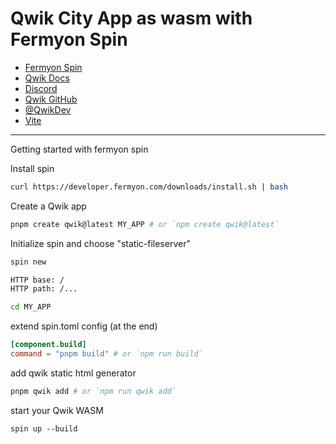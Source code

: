 # Qwik City App as wasm with Fermyon Spin

- [Fermyon Spin](https://www.fermyon.com/)
- [Qwik Docs](https://qwik.builder.io/)
- [Discord](https://qwik.builder.io/chat)
- [Qwik GitHub](https://github.com/BuilderIO/qwik)
- [@QwikDev](https://twitter.com/QwikDev)
- [Vite](https://vitejs.dev/)

---

Getting started with fermyon spin

Install spin

```sh
curl https://developer.fermyon.com/downloads/install.sh | bash
```

Create a Qwik app

```sh
pnpm create qwik@latest MY_APP # or `npm create qwik@latest`
```

Initialize spin and choose "static-fileserver"

```sh
spin new

HTTP base: /
HTTP path: /...
```

```sh
cd MY_APP
```

extend spin.toml config (at the end)

```toml
[component.build]
command = "pnpm build" # or `npm run build`
```

add qwik static html generator

```sh
pnpm qwik add # or `npm run qwik add`
```

start your Qwik WASM

```
spin up --build
```

